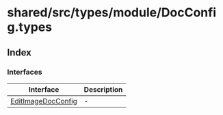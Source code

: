 # shared/src/types/module/DocConfig.types

## Index

### Interfaces

| Interface | Description |
| ------ | ------ |
| [EditImageDocConfig](interfaces/edit-image-doc-config/index.md) | - |
